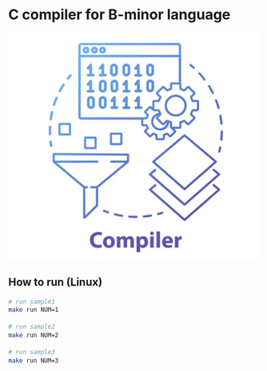 # C compiler for B-minor language

<!-- LOGO -->
<p align="center">
  <img src="assets/logo.png" />
</p>

## How to run (Linux)

``` zsh
# run sample1
make run NUM=1 

# run sample2
make run NUM=2

# run sample3
make run NUM=3 
```
